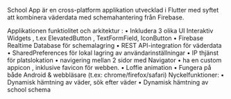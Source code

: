 School App är en cross-platform applikation utvecklad i Flutter med syftet att kombinera väderdata med
schemahantering från Firebase.

Applikationen funktiolitet och arkitektur :
• Inkludera 3 olika UI Interaktiv Widgets , t.ex ElevatedButton , TextFormField, IconButton
• Firebase Realtime Database för schemalagring
• REST API-integration för väderdata
• SharedPreferences för lokal lagring av användarinställningar
• IP thjänst för platslokation
• navigering mellan 2 sidor med Navigator
• ha en custom appicon , inklusive favicon för webben.
• Loffie animation
• Fungera på både Android & webbläsare (t.ex: chrome/firefox/safari)
Nyckelfunktioner:
• Dynamisk hämtning av väder, sök efter väder
• Dynamisk hämtning av school schema

